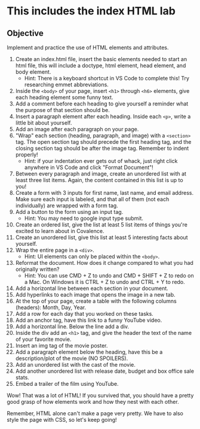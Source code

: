 # This includes the index HTML lab

## Objective

Implement and practice the use of HTML elements and attributes.

  1. Create an index.html file, insert the basic elements needed to start an html file, this will include a doctype, html element, head element, and body element.
      * Hint: There is a keyboard shortcut in VS Code to complete this! Try researching emmet abbreviations.
  2. Inside the `<body>` of your page, insert `<h1>` through `<h6>` elements, give each heading element some funny text.
  3. Add a comment before each heading to give yourself a reminder what the purpose of that section should be.
  4. Insert a paragraph element after each heading. Inside each `<p>`, write a little bit about yourself.
  5. Add an image after each paragraph on your page.
  6. "Wrap" each section (heading, paragraph, and image) with a `<section>` tag. The open section tag should precede the first heading tag, and the closing section tag should be after the image tag. Remember to indent properly!
      * Hint: if your indentation ever gets out of whack, just right click anywhere in VS Code and click "Format Document"!
  7. Between every paragraph and image, create an unordered list with at least three list items. Again, the content contained in this list is up to you!
  8. Create a form with 3 inputs for first name, last name, and email address. Make sure each input is labeled, and that all of them (not each individually) are wrapped with a form tag.
  9. Add a button to the form using an input tag.
      * Hint: You may need to google input type submit.
  10. Create an ordered list, give the list at least 5 list items of things you're excited to learn about in Covalence.
  11. Create an unordered list, give this list at least 5 interesting facts about yourself.
  12. Wrap the entire page in a `<div>`.
      * Hint: UI elements can only be placed within the `<body>`.
  13. Reformat the document. How does it change compared to what you had originally written?
      * Hint: You can use CMD + Z to undo and CMD + SHIFT + Z to redo on a Mac. On Windows it is CTRL + Z to undo and CTRL + Y to redo.
  14. Add a horizontal line between each section in your document.
  15. Add hyperlinks to each image that opens the image in a new tab.
  16. At the top of your page, create a table with the following columns (headers): Month, Day, Year.
  17. Add a row for each day that you worked on these tasks.
  18. Add an anchor tag, have this link to a funny YouTube video.
  19. Add a horizontal line. Below the line add a div.
  20. Inside the div add an `<h1>` tag, and give the header the text of the name of your favorite movie.
  21. Insert an img tag of the movie poster.
  22. Add a paragraph element below the heading, have this be a description/plot of the movie (NO SPOILERS).
  23. Add an unordered list with the cast of the movie.
  24. Add another unordered list with release date, budget and box office sale stats.
  25. Embed a trailer of the film using YouTube.

Wow! That was a lot of HTML! If you survived that, you should have a pretty good grasp of how elements work and how they nest with each other.

Remember, HTML alone can't make a page very pretty. We have to also style the page with CSS, so let's keep going!